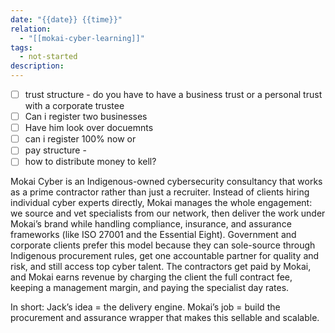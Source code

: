 ```yaml
---
date: "{{date}} {{time}}"
relation:
  - "[[mokai-cyber-learning]]"
tags:
  - not-started
description:
---
```

- [ ] trust structure - do you have to have a business trust or a personal trust with a corporate trustee
- [ ] Can i register two businesses
- [ ] Have him look over docuemnts
- [ ] can i register 100% now or
- [ ] pay structure -
- [ ] how to distribute money to kell?

Mokai Cyber is an Indigenous-owned cybersecurity consultancy that works as a prime contractor rather than just a recruiter. Instead of clients hiring individual cyber experts directly, Mokai manages the whole engagement: we source and vet specialists from our network, then deliver the work under Mokai’s brand while handling compliance, insurance, and assurance frameworks (like ISO 27001 and the Essential Eight). Government and corporate clients prefer this model because they can sole-source through Indigenous procurement rules, get one accountable partner for quality and risk, and still access top cyber talent. The contractors get paid by Mokai, and Mokai earns revenue by charging the client the full contract fee, keeping a management margin, and paying the specialist day rates.

In short: Jack’s idea = the delivery engine. Mokai’s job = build the procurement and assurance wrapper that makes this sellable and scalable.
